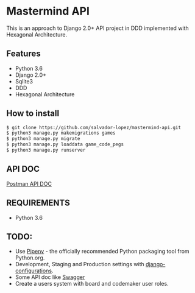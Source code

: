 # Mastermind API

This is an approach to Django 2.0+ API project in DDD implemented with Hexagonal Architecture.

## Features
- Python 3.6
- Django 2.0+
- Sqlite3
- DDD
- Hexagonal Architecture

## How to install

```bash
$ git clone https://github.com/salvador-lopez/mastermind-api.git
$ python3 manage.py makemigrations games
$ python3 manage.py migrate
$ python3 manage.py loaddata game_code_pegs
$ python3 manage.py runserver
```

## API DOC
[Postman API DOC](https://documenter.getpostman.com/view/602699/mastermindapi/7LjDkB1)

## REQUIREMENTS
- Python 3.6

## TODO:
- Use [Pipenv](https://github.com/kennethreitz/pipenv) - the officially recommended Python packaging tool from Python.org.
- Development, Staging and Production settings with [django-configurations](https://django-configurations.readthedocs.org).
- Some API doc like [Swagger](https://swagger.io/swagger-ui/)
- Create a users system with board and codemaker user roles.
